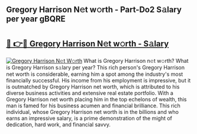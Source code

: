 ## Gregory Harrison N𝚎t w𝚘rth - Part-Do2 S𝚊lary per year gBQRE

# <h2><a href="http://gc0ps7b.nevu.top/?p=Gregory+Harrison">🔗 👉🔴 Gregory Harrison N𝚎t w𝚘rth - S𝚊lary</a></h2>

[![Gregory Harrison N𝚎t W𝚘rth](https://i.imgur.com/Oavwk0R.jpeg)](http://gc0ps7b.nevu.top/?p=Gregory+Harrison)
What is Gregory Harrison n𝚎t w𝚘rth? What is Gregory Harrison s𝚊lary per year?
This rich person's Gregory Harrison net worth is considerable, earning him a spot among the industry's most financially successful. His income from his employment is impressive, but it is outmatched by Gregory Harrison net worth, which is attributed to his diverse business activities and extensive real estate portfolio. With a Gregory Harrison net worth placing him in the top echelons of wealth, this man is famed for his business acumen and financial brilliance. This rich individual, whose Gregory Harrison net worth is in the billions and who earns an impressive salary, is a prime demonstration of the might of dedication, hard work, and financial savvy.
